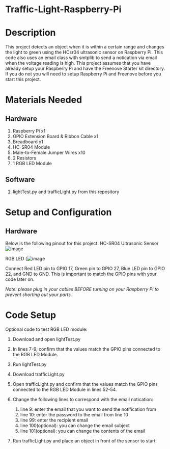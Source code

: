 # Traffic-Light-Raspberry-Pi
# Description
This project detects an object when it is within a certain range and changes the light to green using the HCsr04 ultrasonic sensor on Raspberry Pi. This code also uses an email class with smtplib to send a notication via email when the voltage reading is high. This project assumes that you have already setup your Raspberry Pi and have the Freenove Starter kit directory. If you do not you will need to setup Raspberry Pi and Freenove before you start this project. 

# Materials Needed
## Hardware
1. Raspberry Pi x1
2. GPIO Extension Board & Ribbon Cable x1
3. Breadboard x1
4. HC-SR04 Module
5. Male-to-Female Jumper Wires x10
7. 2 Resistors
8. 1 RGB LED Module


## Software
1. lightTest.py and trafficLight.py from this repository

# Setup and Configuration
## Hardware
Below is the following pinout for this project:
HC-SR04 Ultrasonic Sensor
![image](https://user-images.githubusercontent.com/66813474/167399530-6004d83d-15b5-48e0-a912-4460fa1dacb2.png)

RGB LED
(![image](https://user-images.githubusercontent.com/66813474/167403485-e97b19c0-edbb-4a6e-aa3e-a7be64e33bea.png)

Connect Red LED pin to GPIO 17, Green pin to GPIO 27, Blue LED pin to GPIO 22, and GND to GND. This is important to match the GPIO pins with your code later on. 

_Note: please plug in your cables BEFORE turning on your Raspberry Pi to prevent shorting out your parts._

# Code Setup
Optional code to test RGB LED module:
1. Download and open lightTest.py
2. In lines 7-9, confirm that the values match the GPIO pins connected to the RGB LED Module.
3. Run lightTest.py

1. Download trafficLight.py
2. Open trafficLight.py and  confirm that the values match the GPIO pins connected to the RGB LED Module in lines 52-54.
3. Change the following lines to correspond with the email notication:
    1. line 9: enter the email that you want to send the notification from
    2. line 10: enter the password to the email from line 10
    3. line 99: enter the recipient email
    4. line 100(optional): you can change the email subject
    5. line 101(optional): you can change the contents of the email
4. Run trafficLight.py and place an object in front of the sensor to start.
